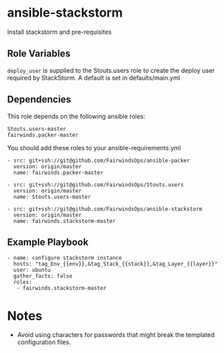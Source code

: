 ansible-stackstorm
=========

Install stackstorm and pre-requisites

Role Variables
--------------

`deploy_user` is supplied to the Stouts.users role to create the deploy user required by StackStorm.  A default is set in defaults/main.yml

Dependencies
------------

This role depends on the following ansible roles:
```
Stouts.users-master
fairwinds.packer-master
```

You should add these roles to your ansible-requirements.yml 

```
- src: git+ssh://git@github.com/FairwindsOps/ansible-packer
  version: origin/master
  name: fairwinds.packer-master

- src: git+ssh://git@github.com/FairwindsOps/Stouts.users
  version: origin/master
  name: Stouts.users-master

- src: git+ssh://git@github.com/FairwindsOps/ansible-stackstorm
  version: origin/master
  name: fairwinds.stackstorm-master
```

Example Playbook
----------------

```
- name: configure stackstorm instance
  hosts: "tag_Env_{{env}},&tag_Stack_{{stack}},&tag_Layer_{{layer}}"
  user: ubuntu
  gather_facts: false
  roles:
   - fairwinds.stackstorm-master
```

# Notes

* Avoid using characters for passwords that might break the templated configuration files.
